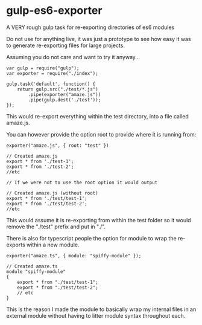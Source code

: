 # gulp-es6-exporter
A VERY rough gulp task for re-exporting directories of es6 modules

Do not use for anything live, it was just a prototype to see how easy it was to generate re-exporting files for large projects.

Assuming you do not care and want to try it anyway...

```
var gulp = require("gulp");
var exporter = require("./index");

gulp.task('default', function() {
    return gulp.src("./test/*.js")
        .pipe(exporter("amaze.js"))
        .pipe(gulp.dest('./test'));
});
```

This would re-export everything within the test directory, into a file called amaze.js.

You can however provide the option root to provide where it is running from:

```
exporter("amaze.js", { root: "test" })

// Created amaze.js
export * from './test-1';
export * from './test-2';
//etc

// If we were not to use the root option it would output

// Created amaze.js (without root)
export * from './test/test-1';
export * from './test/test-2';
//etc
```
This would assume it is re-exporting from within the test folder so it would remove the "./test" prefix and put in "./".

There is also for typescript people the option for module to wrap the re-exports within a new module.

```
exporter("amaze.ts", { module: "spiffy-module" });

// Created amaze.ts
module "spiffy-module"
{
    export * from "./test/test-1";
    export * from "./test/test-2";
    // etc
}
```

This is the reason I made the module to basically wrap my internal files in an external module without having to litter module syntax throughout each.

